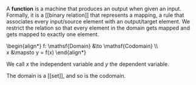 A **function** is a machine that produces an output when given an input. Formally, it is a [[binary relation]] that represents a mapping, a rule that associates every input/source element with an output/target element. We restrict the relation so that every element in the domain gets mapped and gets mapped to exactly one element.

\begin{align\*}
f: \mathsf{Domain} &\to \mathsf{Codomain} \\\\\
x &\mapsto y = f(x)
\end{align\*}

We call $x$ the independent variable and $y$ the dependent variable.

The domain is a [[set]], and so is the codomain.